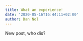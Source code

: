 ```yaml
---
title: What an experience!
date: '2020-05-16T16:44:11+02:00'
author: Dan Nol
---
```

New post, who dis?